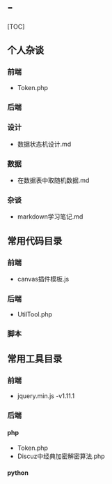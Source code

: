 # -

[TOC]


## 个人杂谈

### 前端
- Token.php

### 后端
### 设计
- 数据状态机设计.md

### 数据
- 在数据表中取随机数据.md

### 杂谈
- markdown学习笔记.md


## 常用代码目录


### 前端
- canvas插件模板.js

### 后端
- UtilTool.php

### 脚本


## 常用工具目录

### 前端
- jquery.min.js -v1.11.1

### 后端
#### php
- Token.php
- Discuz中经典加密解密算法.php

#### python
